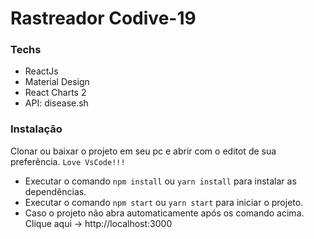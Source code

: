 # Rastreador Codive-19
### Techs
- ReactJs
- Material Design
- React Charts 2
- API: disease.sh
### Instalação
Clonar ou baixar o projeto em seu pc e abrir com o editot de sua preferência. ``` Love VsCode!!! ```

- Executar o comando ``` npm install ``` ou ``` yarn install ``` para instalar as dependências.
- Executar o comando ``` npm start ``` ou ``` yarn start ``` para iniciar o projeto.
- Caso o projeto não abra automaticamente após os comando acima. Clique aqui -> http://localhost:3000
 
